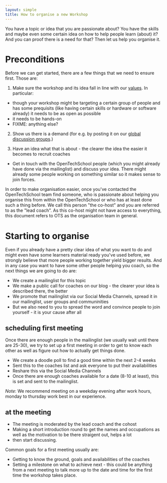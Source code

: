 ```yaml
---
layout: simple
title: How to organise a new Workshop
---
```


You have a topic or idea that you are passionate about? You have the skills and maybe even some certain idea on how to help people learn (about) it? And you can proof there is a need for that? Then let us help you organise it.

# Preconditions
Before we can get started, there are a few things that we need to ensure first. Those are:

 1. Make sure the workshop and its idea fall in line with our [values](/values.html). In particular:
  * though your workshop might be targeting a certain group of people and has some prequisits (like having certain skills or hardware or software already) it needs to be as open as possible
  * it needs to be hands-on
  * FIXME: anything else?

 2. Show us there is a demand (for e.g. by posting it on our [global discussion groups](https://groups.google.com/a/opentechschool.org/forum/?fromgroups#!forum/discuss.global).)

 3. Have an idea what that is about - the clearer the idea the easier it becomes to recruit coaches

 * Get in touch with the OpenTechSchool people (which you might already have done via the mailinglist) and discuss your idea. There might already some people working on something similar so it makes sense to join forces.

In order to make organisation easier, once you've contacted the OpenTechSchool team find someone, who is passionate about helping you organise this from within the OpenTechSchool or who has at least done such a thing before. We call this person "the co-host" and you are referred to as the "lead coach". As this co-host might not have access to everything, this document refers to OTS as the organisation team in general.

# Starting to organise

Even if you already have a pretty clear idea of what you want to do and might even have some learners material ready you've used before, we strongly believe that more people working together yield bigger results. And in any case you want to have some other people helping you coach, so the next things we are going to do are:

 * We create a mailinglist for this topic
 * We make a public call for coaches on our blog - the clearer your idea is described there, the better
 * We promote that mailinglist via our Social Media Channels, spread it in our mailinglist, user groups and communinities
 * But we also need to you to spread the word and convince people to join yourself - it is your cause after all

## scheduling first meeting
Once there are enough people in the mailinglist (we usually wait until there are 25-30), we try to set up a first meeting in order to get to know each other as well as figure out how to actually get things done.

 * We create a doodle poll to find a good time within the next 2-4 weeks
 * Sent this to the coaches list and ask everyone to put their availabilities
 * Reshare this via the Social Media Channels
 * Once there are enough coaches available for a date (8-10 at least), this is set and sent to the mailinglist.

_Note_: We recommend meeting on a weekday evening after work hours, monday to thursday work best in our experience.

## at the meeting

 * The meeting is moderated by the lead coach and the cohost
 * Making a short introduction round to get the names and occupations as well as the motivation to be there straigent out, helps a lot
 * then start discussing.

Common goals for a first meeting usually are:
 * Getting to know the ground, goals and availabilities of the coaches
 * Setting a milestone on what to achieve next - this could be anything from a next meeting to talk more up to the date and time for the first time the workshop takes place.
